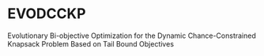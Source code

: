 # EVODCCKP
Evolutionary Bi-objective Optimization for the Dynamic Chance-Constrained Knapsack Problem Based on Tail Bound Objectives
